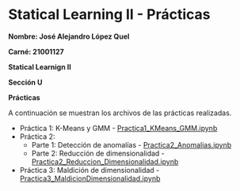 # Statical Learning II - Prácticas

**Nombre: José Alejandro López Quel**

**Carné: 21001127**

**Statical Learnign II**

**Sección U**

**Prácticas**

A continuación se muestran los archivos de las prácticas realizadas.

- Práctica 1: K-Means y GMM - [Practica1_KMeans_GMM.ipynb](https://github.com/alejandrolq/StaticalLearningII-Practicas/blob/main/Practica1_KMeans_GMM.ipynb "Práctica 1")
- Práctica 2: 
   -  Parte 1: Detección de anomalías - [Practica2_Anomalias.ipynb](https://github.com/alejandrolq/StaticalLearningII-Practicas/blob/main/Practica2_Anomalias.ipynb "Práctica 2 Parte 1")
   -  Parte 2: Reducción de dimensionalidad - [Practica2_Reduccion_Dimensionalidad.ipynb](https://github.com/alejandrolq/StaticalLearningII-Practicas/blob/main/Practica2_Reduccion_Dimensionalidad.ipynb "Práctica 2 Parte 2")
- Práctica 3: Maldición de dimensionalidad - [Practica3_MaldicionDimensionalidad.ipynb](https://github.com/alejandrolq/StaticalLearningII-Practicas/blob/main/Practica3_MaldicionDimensionalidad.ipynb "Práctica 3")

